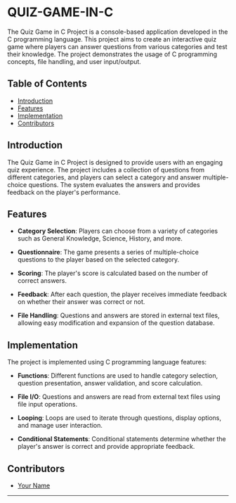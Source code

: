 # QUIZ-GAME-IN-C

The Quiz Game in C Project is a console-based application developed in the C programming language. This project aims to create an interactive quiz game where players can answer questions from various categories and test their knowledge. The project demonstrates the usage of C programming concepts, file handling, and user input/output.

## Table of Contents

- [Introduction](#introduction)
- [Features](#features)
- [Implementation](#implementation)
- [Contributors](#contributors)

## Introduction

The Quiz Game in C Project is designed to provide users with an engaging quiz experience. The project includes a collection of questions from different categories, and players can select a category and answer multiple-choice questions. The system evaluates the answers and provides feedback on the player's performance.

## Features

- **Category Selection**: Players can choose from a variety of categories such as General Knowledge, Science, History, and more.

- **Questionnaire**: The game presents a series of multiple-choice questions to the player based on the selected category.

- **Scoring**: The player's score is calculated based on the number of correct answers.

- **Feedback**: After each question, the player receives immediate feedback on whether their answer was correct or not.

- **File Handling**: Questions and answers are stored in external text files, allowing easy modification and expansion of the question database.

## Implementation

The project is implemented using C programming language features:

- **Functions**: Different functions are used to handle category selection, question presentation, answer validation, and score calculation.

- **File I/O**: Questions and answers are read from external text files using file input operations.

- **Looping**: Loops are used to iterate through questions, display options, and manage user interaction.

- **Conditional Statements**: Conditional statements determine whether the player's answer is correct and provide appropriate feedback.


## Contributors

- [Your Name](https://github.com/Talha-Shahid12)

---
